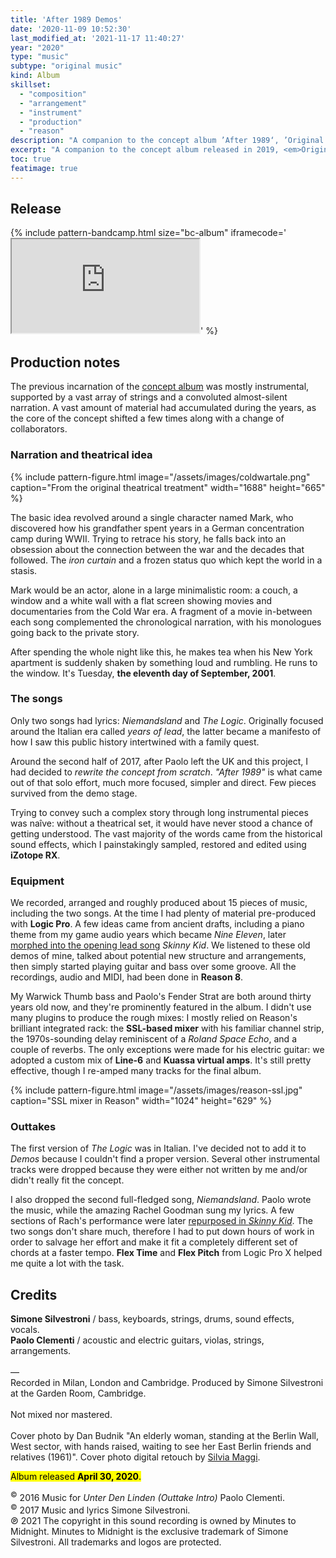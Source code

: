```yaml
---
title: 'After 1989 Demos'
date: '2020-11-09 10:52:30'
last_modified_at: '2021-11-17 11:40:27'
year: "2020"
type: "music"
subtype: "original music"
kind: Album
skillset: 
  - "composition"
  - "arrangement"
  - "instrument"
  - "production"
  - "reason"
description: "A companion to the concept album ’After 1989‘, ’Original Demos and Outtakes‘ is a rough and unpolished partial testimony of a different approach."
excerpt: "A companion to the concept album released in 2019, <em>Original Demos and Outtakes</em> is a <strong>rough and unpolished</strong> partial testimony of a different approach."
toc: true
featimage: true
---
```

## Release

{% include pattern-bandcamp.html size="bc-album" iframecode='<iframe src="https://bandcamp.com/EmbeddedPlayer/album=2694261691/size=large/bgcol=ffffff/linkcol=0687f5/artwork=small/transparent=true/" seamless><a href="https://music.minutestomidnight.co.uk/album/after-1989-a-trip-to-freedom-original-demos-outtakes">After 1989: A Trip To Freedom (Original Demos &amp; Outtakes) by Minutes to Midnight</a></iframe>' %}

## Production notes

The previous incarnation of the [concept album](/music/after-1989/) was mostly instrumental, supported by a vast array of strings and a convoluted almost-silent narration. A vast amount of material had accumulated during the years, as the core of the concept shifted a few times along with a change of collaborators.

### Narration and theatrical idea

{% include pattern-figure.html image="/assets/images/coldwartale.png" caption="From the original theatrical treatment" width="1688" height="665" %}

The basic idea revolved around a single character named Mark, who discovered how his grandfather spent years in a German concentration camp during WWII. Trying to retrace his story, he falls back into an obsession about the connection between the war and the decades that followed. The _iron curtain_ and a frozen status quo which kept the world in a stasis.

Mark would be an actor, alone in a large minimalistic room: a couch, a window and a white wall with a flat screen showing movies and documentaries from the Cold War era. A fragment of a movie in-between each song complemented the chronological narration, with his monologues going back to the private story. 

After spending the whole night like this, he makes tea when his New York apartment is suddenly shaken by something loud and rumbling. He runs to the window. It's Tuesday, **the eleventh day of September, 2001**.

### The songs

Only two songs had lyrics: _Niemandsland_ and _The Logic_. Originally focused around the Italian era called _years of lead_, the latter became a manifesto of how I saw this public history intertwined with a family quest.

Around the second half of 2017, after Paolo left the UK and this project, I had decided to _rewrite the concept from scratch_. _"After 1989"_ is what came out of that solo effort, much more focused, simpler and direct. Few pieces survived from the demo stage.

Trying to convey such a complex story through long instrumental pieces was naîve: without a theatrical set, it would have never stood a chance of getting understood. The vast majority of the words came from the historical sound effects, which I painstakingly sampled, restored and edited using **iZotope RX**.

### Equipment

We recorded, arranged and roughly produced about 15 pieces of music, including the two songs. At the time I had plenty of material pre-produced with **Logic Pro**. A few ideas came from ancient drafts, including a piano theme from my game audio years which became _Nine Eleven_, later [morphed into the opening lead song](/blog/skinny-kid-song-backstory/) _Skinny Kid_. We listened to these old demos of mine, talked about potential new structure and arrangements, then simply started playing guitar and bass over some groove. All the recordings, audio and MIDI, had been done in **Reason 8**.

My Warwick Thumb bass and Paolo's Fender Strat are both around thirty years old now, and they're prominently featured in the album. I didn't use many plugins to produce the rough mixes: I mostly relied on Reason's brilliant integrated rack: the **SSL-based mixer** with his familiar channel strip, the 1970s-sounding delay reminiscent of a _Roland Space Echo_, and a couple of reverbs. The only exceptions were made for his electric guitar: we adopted a custom mix of **Line-6** and **Kuassa virtual amps**. It's still pretty effective, though I re-amped many tracks for the final album.

{% include pattern-figure.html image="/assets/images/reason-ssl.jpg" caption="SSL mixer in Reason" width="1024" height="629" %}

### Outtakes

The first version of _The Logic_ was in Italian. I've decided not to add it to _Demos_ because I couldn't find a proper version. Several other instrumental tracks were dropped because they were either not written by me and/or didn't really fit the concept.

I also dropped the second full-fledged song, _Niemandsland_. Paolo wrote the music, while the amazing Rachel Goodman sung my lyrics. A few sections of Rach's performance were later [repurposed in _Skinny Kid_](/work/sound-design/vocal-editing/). The two songs don't share much, therefore I had to put down hours of work in order to salvage her effort and make it fit a completely different set of chords at a faster tempo. **Flex Time** and **Flex Pitch** from Logic Pro X helped me quite a lot with the task.

## Credits

**Simone Silvestroni** / bass, keyboards, strings, drums, sound effects, vocals.  
**Paolo Clementi** / acoustic and electric guitars, violas, strings, arrangements.  
<br>
—  
Recorded in Milan, London and Cambridge. Produced by Simone Silvestroni at the Garden Room, Cambridge.
<br><br>
Not mixed nor mastered.
<br><br>
Cover photo by Dan Budnik "An elderly woman, standing at the Berlin Wall, West sector, with hands raised, waiting to see her East Berlin friends and relatives (1961)". Cover photo digital retouch by [Silvia Maggi](https://silviamaggidesign.com).
<br>
<p class="detached"><mark class="m2m-highlight small">Album released <strong>April 30, 2020</strong>.</mark></p>

<p class="detached small">
  <sup>&copy;</sup> 2016 Music for <em>Unter Den Linden (Outtake Intro)</em> Paolo Clementi.<br>
  <sup>&copy;</sup> 2017 Music and lyrics Simone Silvestroni.<br>
  &copysr; 2021 The copyright in this sound recording is owned by Minutes to Midnight. Minutes to Midnight is the exclusive trademark of Simone Silvestroni. All trademarks and logos are protected.
</p>
